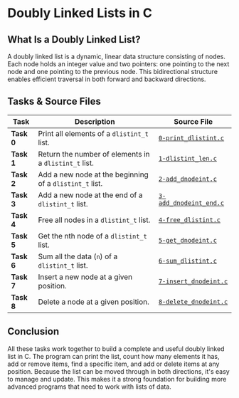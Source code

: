 # Doubly Linked Lists in C

## What Is a Doubly Linked List?

A doubly linked list is a dynamic, linear data structure consisting of nodes. Each node holds an integer value and two pointers: one pointing to the next node and one pointing to the previous node. This bidirectional structure enables efficient traversal in both forward and backward directions.

## Tasks & Source Files

| Task       | Description                                             | Source File                                                                                                                                  |
| ---------- | ------------------------------------------------------- | -------------------------------------------------------------------------------------------------------------------------------------------- |
| **Task 0** | Print all elements of a `dlistint_t` list.              | [`0-print_dlistint.c`](https://github.com/renisv/holbertonschool-low_level_programming/blob/main/doubly_linked_lists/0-print_dlistint.c)     |
| **Task 1** | Return the number of elements in a `dlistint_t` list.   | [`1-dlistint_len.c`](https://github.com/renisv/holbertonschool-low_level_programming/blob/main/doubly_linked_lists/1-dlistint_len.c)         |
| **Task 2** | Add a new node at the beginning of a `dlistint_t` list. | [`2-add_dnodeint.c`](https://github.com/renisv/holbertonschool-low_level_programming/blob/main/doubly_linked_lists/2-add_dnodeint.c)         |
| **Task 3** | Add a new node at the end of a `dlistint_t` list.       | [`3-add_dnodeint_end.c`](https://github.com/renisv/holbertonschool-low_level_programming/blob/main/doubly_linked_lists/3-add_dnodeint_end.c) |
| **Task 4** | Free all nodes in a `dlistint_t` list.                  | [`4-free_dlistint.c`](https://github.com/renisv/holbertonschool-low_level_programming/blob/main/doubly_linked_lists/4-free_dlistint.c)       |
| **Task 5** | Get the nth node of a `dlistint_t` list.                | [`5-get_dnodeint.c`](https://github.com/renisv/holbertonschool-low_level_programming/blob/main/doubly_linked_lists/5-get_dnodeint.c)         |
| **Task 6** | Sum all the data (`n`) of a `dlistint_t` list.          | [`6-sum_dlistint.c`](https://github.com/renisv/holbertonschool-low_level_programming/blob/main/doubly_linked_lists/6-sum_dlistint.c)         |
| **Task 7** | Insert a new node at a given position.                  | [`7-insert_dnodeint.c`](https://github.com/renisv/holbertonschool-low_level_programming/blob/main/doubly_linked_lists/7-insert_dnodeint.c)   |
| **Task 8** | Delete a node at a given position.                      | [`8-delete_dnodeint.c`](https://github.com/renisv/holbertonschool-low_level_programming/blob/main/doubly_linked_lists/8-delete_dnodeint.c)   |


## Conclusion

All these tasks work together to build a complete and useful doubly linked list in C. The program can print the list, count how many elements it has, add or remove items, find a specific item, and add or delete items at any position. Because the list can be moved through in both directions, it's easy to manage and update. This makes it a strong foundation for building more advanced programs that need to work with lists of data.
